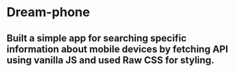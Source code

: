 # Dream-phone

## Built a simple app  for searching specific information about mobile devices by fetching API using vanilla JS and used Raw CSS for styling.
